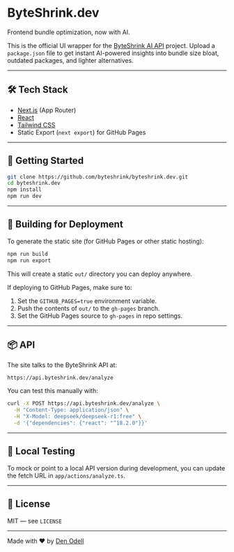 # ByteShrink.dev

Frontend bundle optimization, now with AI.

This is the official UI wrapper for the [ByteShrink AI API](https://github.com/denodell/byteshrink-api) project. Upload a `package.json` file to get instant AI-powered insights into bundle size bloat, outdated packages, and lighter alternatives.

---

## 🛠️ Tech Stack

- [Next.js](https://nextjs.org/) (App Router)
- [React](https://react.dev/)
- [Tailwind CSS](https://tailwindcss.com/)
- Static Export (`next export`) for GitHub Pages

---

## 🚀 Getting Started

```bash
git clone https://github.com/byteshrink/byteshrink.dev.git
cd byteshrink.dev
npm install
npm run dev
```

---

## 🧱 Building for Deployment

To generate the static site (for GitHub Pages or other static hosting):

```bash
npm run build
npm run export
```

This will create a static `out/` directory you can deploy anywhere.

If deploying to GitHub Pages, make sure to:

1. Set the `GITHUB_PAGES=true` environment variable.
2. Push the contents of `out/` to the `gh-pages` branch.
3. Set the GitHub Pages source to `gh-pages` in repo settings.

---

## 📦 API

The site talks to the ByteShrink API at:

```
https://api.byteshrink.dev/analyze
```

You can test this manually with:

```bash
curl -X POST https://api.byteshrink.dev/analyze \
  -H "Content-Type: application/json" \
  -H "X-Model: deepseek/deepseek-r1:free" \
  -d '{"dependencies": {"react": "^18.2.0"}}'
```

---

## 🧪 Local Testing

To mock or point to a local API version during development, you can update the fetch URL in `app/actions/analyze.ts`.

---

## 📄 License

MIT — see `LICENSE`

---

Made with ❤️ by [Den Odell](https://denodell.com)
